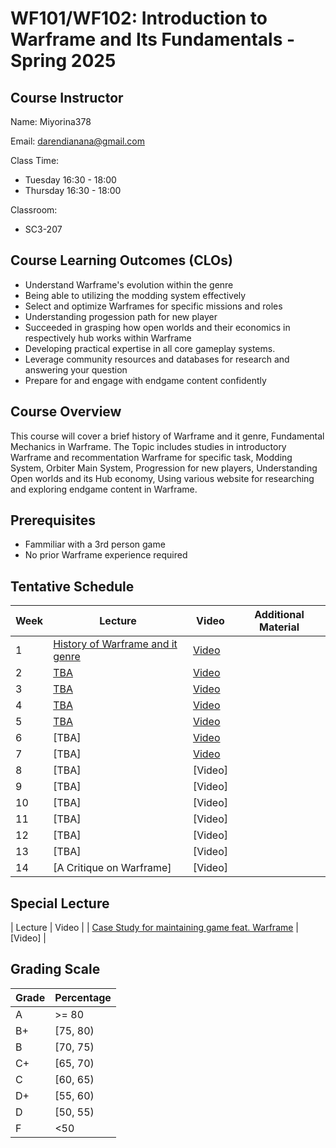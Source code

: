 # WF101/WF102: Introduction to Warframe and Its Fundamentals - Spring 2025

## Course Instructor

Name: Miyorina378

Email: darendianana@gmail.com

Class Time:
- Tuesday 16:30 - 18:00
- Thursday 16:30 - 18:00

Classroom:
- SC3-207

## Course Learning Outcomes (CLOs)
- Understand Warframe's evolution within the genre 
- Being able to utilizing the modding system effectively
- Select and optimize Warframes for specific missions and roles
- Understanding progession path for new player
- Succeeded in grasping how open worlds and their economics in respectively hub works within Warframe
- Developing practical expertise in all core gameplay systems.
- Leverage community resources and databases for research and answering your question
- Prepare for and engage with endgame content confidently

## Course Overview
This course will cover a brief history of Warframe and it genre, Fundamental Mechanics in Warframe. The Topic includes studies in introductory Warframe and recommentation Warframe for specific task, Modding System, Orbiter Main System, Progression for new players, Understanding Open worlds and its Hub economy, Using various website for researching and exploring endgame content in Warframe.

## Prerequisites
- Fammiliar with a 3rd person game
- No prior Warframe experience required

## Tentative Schedule
| Week  |   Lecture   |  Video   | Additional Material |
| ----- | --------- | -------- | -------- |
| 1  | [History of Warframe and it genre](https://www.canva.com/design/DAGw_Yst7wo/qWLP0Vn1g-TO97gTeLimuQ/view?utm_content=DAGw_Yst7wo&utm_campaign=designshare&utm_medium=link2&utm_source=uniquelinks&utlId=h51b2d3c969)  | [Video]() ||
| 2  | [TBA]()                               | [Video]() ||
| 3  | [TBA]()                                | [Video]() ||
| 4  | [TBA]()                                | [Video]() || 
| 5  | [TBA]()                                | [Video]() ||
| 6  | [TBA]                                  | [Video]() ||
| 7  | [TBA]                                  | [Video]() ||
| 8  | [TBA]                                   | [Video] ||
| 9  | [TBA]                                   | [Video] ||
| 10 | [TBA]                                  | [Video] ||
| 11 | [TBA]                                  | [Video]  ||
| 12 | [TBA]                                  | [Video]  ||
| 13 | [TBA]                                  | [Video] ||
| 14 | [A Critique on Warframe]                                  | [Video] ||

## Special Lecture
|   Lecture   |  Video   |
| [Case Study for maintaining game feat. Warframe]() | [Video] |

## Grading Scale

| Grade | Percentage |  
|-------|------------|
| A  |  >= 80 |
| B+ |  [75, 80) | 
| B  |  [70, 75) | 
| C+ |  [65, 70) |
| C  |  [60, 65) |
| D+ |  [55, 60) |
| D  |  [50, 55) |
| F  |  <50| 
